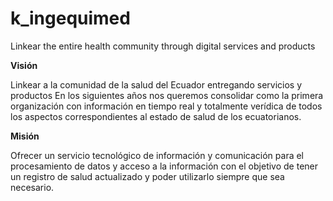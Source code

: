 # k_ingequimed
Linkear the entire health community through digital services and products

**Visión**

Linkear a la comunidad de la salud del Ecuador entregando servicios y productos
En los siguientes años nos queremos consolidar como la primera organización con información en tiempo real y totalmente verídica de todos los aspectos correspondientes al estado de salud de los ecuatorianos.

**Misión**


Ofrecer un servicio tecnológico de información y comunicación para el procesamiento de datos y acceso a la información con el objetivo de tener un registro de salud actualizado y poder utilizarlo siempre que sea necesario.
